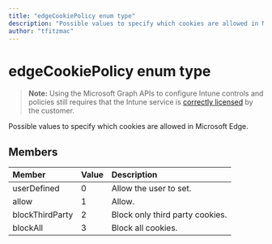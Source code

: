 ```yaml
---
title: "edgeCookiePolicy enum type"
description: "Possible values to specify which cookies are allowed in Microsoft Edge."
author: "tfitzmac"
---
```


# edgeCookiePolicy enum type

> **Note:** Using the Microsoft Graph APIs to configure Intune controls and policies still requires that the Intune service is [correctly licensed](https://go.microsoft.com/fwlink/?linkid=839381) by the customer.

Possible values to specify which cookies are allowed in Microsoft Edge.
## Members
|Member|Value|Description|
|:---|:---|:---|
|userDefined|0|Allow the user to set.|
|allow|1|Allow.|
|blockThirdParty|2|Block only third party cookies.|
|blockAll|3|Block all cookies.|



